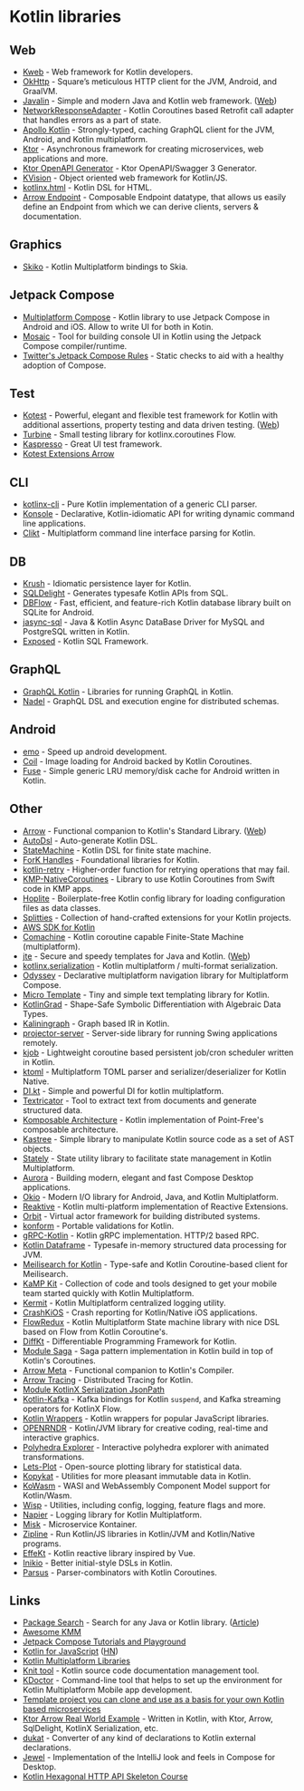 # Kotlin libraries

## Web

- [Kweb](https://github.com/kwebio/kweb-core) - Web framework for Kotlin developers.
- [OkHttp](https://github.com/square/okhttp) - Square’s meticulous HTTP client for the JVM, Android, and GraalVM.
- [Javalin](https://github.com/tipsy/javalin) - Simple and modern Java and Kotlin web framework. ([Web](https://javalin.io/))
- [NetworkResponseAdapter](https://github.com/haroldadmin/NetworkResponseAdapter) - Kotlin Coroutines based Retrofit call adapter that handles errors as a part of state.
- [Apollo Kotlin](https://github.com/apollographql/apollo-kotlin) - Strongly-typed, caching GraphQL client for the JVM, Android, and Kotlin multiplatform.
- [Ktor](https://github.com/ktorio/ktor) - Asynchronous framework for creating microservices, web applications and more.
- [Ktor OpenAPI Generator](https://github.com/papsign/Ktor-OpenAPI-Generator) - Ktor OpenAPI/Swagger 3 Generator.
- [KVision](https://github.com/rjaros/kvision) - Object oriented web framework for Kotlin/JS.
- [kotlinx.html](https://github.com/Kotlin/kotlinx.html) - Kotlin DSL for HTML.
- [Arrow Endpoint](https://github.com/arrow-kt/arrow-endpoint) - Composable Endpoint datatype, that allows us easily define an Endpoint from which we can derive clients, servers & documentation.

## Graphics

- [Skiko](https://github.com/JetBrains/skiko) - Kotlin Multiplatform bindings to Skia.

## Jetpack Compose

- [Multiplatform Compose](https://github.com/cl3m/multiplatform-compose) - Kotlin library to use Jetpack Compose in Android and iOS. Allow to write UI for both in Kotin.
- [Mosaic](https://github.com/JakeWharton/mosaic) - Tool for building console UI in Kotlin using the Jetpack Compose compiler/runtime.
- [Twitter's Jetpack Compose Rules](https://github.com/twitter/compose-rules) - Static checks to aid with a healthy adoption of Compose.

## Test

- [Kotest](https://github.com/kotest/kotest) - Powerful, elegant and flexible test framework for Kotlin with additional assertions, property testing and data driven testing. ([Web](https://kotest.io/))
- [Turbine](https://github.com/cashapp/turbine) - Small testing library for kotlinx.coroutines Flow.
- [Kaspresso](https://github.com/KasperskyLab/Kaspresso) - Great UI test framework.
- [Kotest Extensions Arrow](https://github.com/kotest/kotest-extensions-arrow)

## CLI

- [kotlinx-cli](https://github.com/Kotlin/kotlinx-cli) - Pure Kotlin implementation of a generic CLI parser.
- [Konsole](https://github.com/varabyte/konsole) - Declarative, Kotlin-idiomatic API for writing dynamic command line applications.
- [Clikt](https://github.com/ajalt/clikt) - Multiplatform command line interface parsing for Kotlin.

## DB

- [Krush](https://github.com/TouK/krush) - Idiomatic persistence layer for Kotlin.
- [SQLDelight](https://github.com/cashapp/sqldelight) - Generates typesafe Kotlin APIs from SQL.
- [DBFlow](https://github.com/agrosner/DBFlow) - Fast, efficient, and feature-rich Kotlin database library built on SQLite for Android.
- [jasync-sql](https://github.com/jasync-sql/jasync-sql) - Java & Kotlin Async DataBase Driver for MySQL and PostgreSQL written in Kotlin.
- [Exposed](https://github.com/JetBrains/Exposed) - Kotlin SQL Framework.

## GraphQL

- [GraphQL Kotlin](https://github.com/ExpediaGroup/graphql-kotlin) - Libraries for running GraphQL in Kotlin.
- [Nadel](https://github.com/atlassian-labs/nadel) - GraphQL DSL and execution engine for distributed schemas.

## Android

- [emo](https://github.com/cgspine/emo) - Speed up android development.
- [Coil](https://github.com/coil-kt/coil) - Image loading for Android backed by Kotlin Coroutines.
- [Fuse](https://github.com/kittinunf/Fuse) - Simple generic LRU memory/disk cache for Android written in Kotlin.

## Other

- [Arrow](https://github.com/arrow-kt/arrow) - Functional companion to Kotlin's Standard Library. ([Web](https://arrow-kt.io/))
- [AutoDsl](https://github.com/juanchosaravia/autodsl) - Auto-generate Kotlin DSL.
- [StateMachine](https://github.com/Tinder/StateMachine) - Kotlin DSL for finite state machine.
- [ForK Handles](https://github.com/fork-handles/forkhandles) - Foundational libraries for Kotlin.
- [kotlin-retry](https://github.com/michaelbull/kotlin-retry) - Higher-order function for retrying operations that may fail.
- [KMP-NativeCoroutines](https://github.com/rickclephas/KMP-NativeCoroutines) - Library to use Kotlin Coroutines from Swift code in KMP apps.
- [Hoplite](https://github.com/sksamuel/hoplite) - Boilerplate-free Kotlin config library for loading configuration files as data classes.
- [Splitties](https://github.com/LouisCAD/Splitties) - Collection of hand-crafted extensions for your Kotlin projects.
- [AWS SDK for Kotlin](https://github.com/awslabs/aws-sdk-kotlin)
- [Comachine](https://github.com/beworker/comachine) - Kotlin coroutine capable Finite-State Machine (multiplatform).
- [jte](https://github.com/casid/jte) - Secure and speedy templates for Java and Kotlin. ([Web](https://jte.gg/))
- [kotlinx.serialization](https://github.com/Kotlin/kotlinx.serialization) - Kotlin multiplatform / multi-format serialization.
- [Odyssey](https://github.com/AlexGladkov/Odyssey) - Declarative multiplatform navigation library for Multiplatform Compose.
- [Micro Template](https://github.com/polarene/micro-template) - Tiny and simple text templating library for Kotlin.
- [KotlinGrad](https://github.com/breandan/kotlingrad) - Shape-Safe Symbolic Differentiation with Algebraic Data Types.
- [Kaliningraph](https://github.com/breandan/kaliningraph) - Graph based IR in Kotlin.
- [projector-server](https://github.com/JetBrains/projector-server) - Server-side library for running Swing applications remotely.
- [kjob](https://github.com/justwrote/kjob) - Lightweight coroutine based persistent job/cron scheduler written in Kotlin.
- [ktoml](https://github.com/akuleshov7/ktoml) - Multiplatform TOML parser and serializer/deserializer for Kotlin Native.
- [DI.kt](https://github.com/sergeshustoff/dikt) - Simple and powerful DI for kotlin multiplatform.
- [Textricator](https://github.com/measuresforjustice/textricator) - Tool to extract text from documents and generate structured data.
- [Komposable Architecture](https://github.com/toggl/komposable-architecture) - Kotlin implementation of Point-Free's composable architecture.
- [Kastree](https://github.com/cretz/kastree) - Simple library to manipulate Kotlin source code as a set of AST objects.
- [Stately](https://github.com/touchlab/Stately) - State utility library to facilitate state management in Kotlin Multiplatform.
- [Aurora](https://github.com/kirill-grouchnikov/aurora) - Building modern, elegant and fast Compose Desktop applications.
- [Okio](https://github.com/square/okio) - Modern I/O library for Android, Java, and Kotlin Multiplatform.
- [Reaktive](https://github.com/badoo/Reaktive) - Kotlin multi-platform implementation of Reactive Extensions.
- [Orbit](https://github.com/orbit/orbit) - Virtual actor framework for building distributed systems.
- [konform](https://github.com/konform-kt/konform) - Portable validations for Kotlin.
- [gRPC-Kotlin](https://github.com/grpc/grpc-kotlin) - Kotlin gRPC implementation. HTTP/2 based RPC.
- [Kotlin Dataframe](https://github.com/Kotlin/dataframe) - Typesafe in-memory structured data processing for JVM.
- [Meilisearch for Kotlin](https://github.com/auguwu/meilisearch-kt) - Type-safe and Kotlin Coroutine-based client for Meilisearch.
- [KaMP Kit](https://github.com/touchlab/KaMPKit) - Collection of code and tools designed to get your mobile team started quickly with Kotlin Multiplatform.
- [Kermit](https://github.com/touchlab/Kermit) - Kotlin Multiplatform centralized logging utility.
- [CrashKiOS](https://github.com/touchlab/CrashKiOS) - Crash reporting for Kotlin/Native iOS applications.
- [FlowRedux](https://github.com/freeletics/FlowRedux) - Kotlin Multiplatform State machine library with nice DSL based on Flow from Kotlin Coroutine's.
- [DiffKt](https://github.com/facebookresearch/diffkt) - Differentiable Programming Framework for Kotlin.
- [Module Saga](https://github.com/nomisRev/Saga) - Saga pattern implementation in Kotlin build in top of Kotlin's Coroutines.
- [Arrow Meta](https://github.com/arrow-kt/arrow-meta) - Functional companion to Kotlin's Compiler.
- [Arrow Tracing](https://github.com/arrow-kt/arrow-tracing) - Distributed Tracing for Kotlin.
- [Module KotlinX Serialization JsonPath](https://github.com/nomisRev/kotlinx-serialization-jsonpath)
- [Kotlin-Kafka](https://github.com/nomisRev/kotlin-kafka) - Kafka bindings for Kotlin `suspend`, and Kafka streaming operators for KotlinX Flow.
- [Kotlin Wrappers](https://github.com/JetBrains/kotlin-wrappers) - Kotlin wrappers for popular JavaScript libraries.
- [OPENRNDR](https://github.com/openrndr/openrndr) - Kotlin/JVM library for creative coding, real-time and interactive graphics.
- [Polyhedra Explorer](https://github.com/elizarov/PolyhedraExplorer) - Interactive polyhedra explorer with animated transformations.
- [Lets-Plot](https://github.com/JetBrains/lets-plot) - Open-source plotting library for statistical data.
- [Kopykat](https://github.com/kopykat-kt/kopykat) - Utilities for more pleasant immutable data in Kotlin.
- [KoWasm](https://github.com/sdeleuze/kowasm) - WASI and WebAssembly Component Model support for Kotlin/Wasm.
- [Wisp](https://github.com/cashapp/wisp) - Utilities, including config, logging, feature flags and more.
- [Napier](https://github.com/AAkira/Napier) - Logging library for Kotlin Multiplatform.
- [Misk](https://github.com/cashapp/misk) - Microservice Kontainer.
- [Zipline](https://github.com/cashapp/zipline) - Run Kotlin/JS libraries in Kotlin/JVM and Kotlin/Native programs.
- [EffeKt](https://github.com/bendgk/effekt) - Kotlin reactive library inspired by Vue.
- [Inikio](https://github.com/serras/inikio) - Better initial-style DSLs in Kotlin.
- [Parsus](https://github.com/alllex/parsus) - Parser-combinators with Kotlin Coroutines.

## Links

- [Package Search](https://package-search.jetbrains.com/) - Search for any Java or Kotlin library. ([Article](https://blog.jetbrains.com/idea/2020/04/package-search-on-the-web))
- [Awesome KMM](https://github.com/terrakok/kmm-awesome)
- [Jetpack Compose Tutorials and Playground](https://github.com/SmartToolFactory/Jetpack-Compose-Tutorials)
- [Kotlin for JavaScript](https://kotlinlang.org/docs/js-overview.html) ([HN](https://news.ycombinator.com/item?id=30817065))
- [Kotlin Multiplatform Libraries](https://github.com/AAkira/Kotlin-Multiplatform-Libraries)
- [Knit tool](https://github.com/Kotlin/kotlinx-knit) - Kotlin source code documentation management tool.
- [KDoctor](https://github.com/Kotlin/kdoctor) - Command-line tool that helps to set up the environment for Kotlin Multiplatform Mobile app development.
- [Template project you can clone and use as a basis for your own Kotlin based microservices](https://github.com/sksamuel/samstack)
- [Ktor Arrow Real World Example](https://github.com/nomisRev/ktor-arrow-example) - Written in Kotlin, with Ktor, Arrow, SqlDelight, KotlinX Serialization, etc.
- [dukat](https://github.com/Kotlin/dukat) - Converter of any kind of declarations to Kotlin external declarations.
- [Jewel](https://github.com/JetBrains/jewel) - Implementation of the IntelliJ look and feels in Compose for Desktop.
- [Kotlin Hexagonal HTTP API Skeleton Course](https://github.com/CodelyTV/kotlin-hexagonal_http_api-course)
